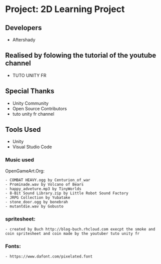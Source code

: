 # Project: 2D Learning Project

## Developers
- Aftershady

## Realised by folowing the tutorial of the youtube channel
- TUTO UNITY FR

## Special Thanks
- Unity Community
- Open Source Contributors
- tuto unity fr channel

## Tools Used
- Unity
- Visual Studio Code

### Music used

OpenGameArt.Org:

	- COMBAT HEAVY.ogg by Centurion_of_war
	- Prominade.wav by Volcano of Bears
	- happy_adveture.mp3 by TinyWorlds
	- 8-Bit Sound Library.zip by Little Robot Sound Factory
	- JRPG Collection by Yubatake
	- stone_door.ogg by bonebrah
	- mutantdie.wav by Gobusto

### spritesheet:
	- created by Buch http://blog-buch.rhcloud.com execpt the smoke and coin spritesheet and coin made by the youtuber tuto unity fr

### Fonts:
	- https://www.dafont.com/pixelated.font




